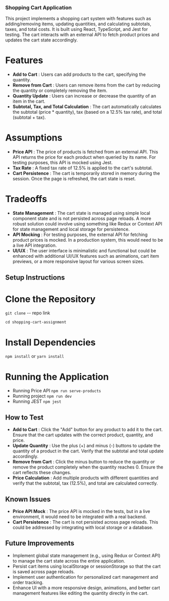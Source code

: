 ### Shopping Cart Application
This project implements a shopping cart system with features such as adding/removing items, updating quantities, and calculating subtotals, taxes, and total costs. It is built using React, TypeScript, and Jest for testing. The cart interacts with an external API to fetch product prices and updates the cart state accordingly.

# Features
-  **Add to Cart** : Users can add products to the cart, specifying the quantity.
- **Remove from Cart** : Users can remove items from the cart by reducing the quantity or completely removing the item.
- **Quantity Update** : Users can increase or decrease the quantity of an item in the cart.
- **Subtotal, Tax, and Total Calculation** : The cart automatically calculates the subtotal (price * quantity), tax (based on a 12.5% tax rate), and total (subtotal + tax).

# Assumptions
- **Price API** : The price of products is fetched from an external API. This API returns the price for each product when queried by its name. For testing purposes, this API is mocked using Jest.
- **Tax Rate** : A fixed tax rate of 12.5% is applied to the cart's subtotal.
- **Cart Persistence** : The cart is temporarily stored in memory during the session. Once the page is refreshed, the cart state is reset.

# Tradeoffs
- **State Management** : The cart state is managed using simple local component state and is not persisted across page reloads. A more robust solution could involve using something like Redux or Context API for state management and local storage for persistence.
- **API Mocking** : For testing purposes, the external API for fetching product prices is mocked. In a production system, this would need to be a live API integration.
- **UI/UX** : The user interface is minimalistic and functional but could be enhanced with additional UI/UX features such as animations, cart item previews, or a more responsive layout for various screen sizes.

## Setup Instructions


# Clone the Repository
`git clone` -- repo link

`cd shopping-cart-assignment`

# Install Dependencies

`npm install` or `yarn install`

# Running the Application

- Running Price API `npm run serve-products`
- Running project `npm run dev`
- Running JEST `npm jest`

## How to Test

- **Add to Cart** : Click the "Add" button for any product to add it to the cart. Ensure that the cart updates with the correct product, quantity, and price.
- **Update Quantity** : Use the plus (+) and minus (-) buttons to update the quantity of a product in the cart. Verify that the subtotal and total update accordingly.
- **Remove from Cart** : Click the minus button to reduce the quantity or remove the product completely when the quantity reaches 0. Ensure the cart reflects these changes.
- **Price Calculation** : Add multiple products with different quantities and verify that the subtotal, tax (12.5%), and total are calculated correctly.


## Known Issues

- **Price API Mock** : The price API is mocked in the tests, but in a live environment, it would need to be integrated with a real backend.
- **Cart Persistence** : The cart is not persisted across page reloads. This could be addressed by integrating with local storage or a database.

## Future Improvements

- Implement global state management (e.g., using Redux or Context API) to manage the cart state across the entire application.
- Persist cart items using localStorage or sessionStorage so that the cart is saved across page reloads.
- Implement user authentication for personalized cart management and order tracking.
- Enhance UI with a more responsive design, animations, and better cart management features like editing the quantity directly in the cart.


